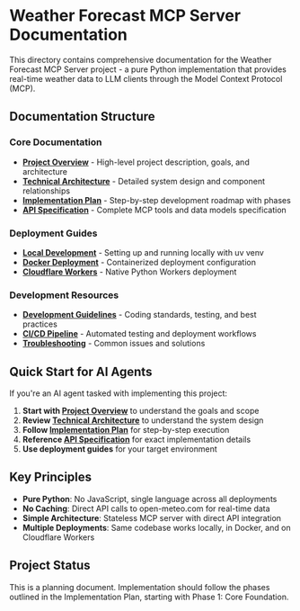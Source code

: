 # Weather Forecast MCP Server Documentation

This directory contains comprehensive documentation for the Weather Forecast MCP Server project - a pure Python implementation that provides real-time weather data to LLM clients through the Model Context Protocol (MCP).

## Documentation Structure

### Core Documentation
- **[Project Overview](./01-project-overview.md)** - High-level project description, goals, and architecture
- **[Technical Architecture](./02-technical-architecture.md)** - Detailed system design and component relationships
- **[Implementation Plan](./03-implementation-plan.md)** - Step-by-step development roadmap with phases
- **[API Specification](./04-api-specification.md)** - Complete MCP tools and data models specification

### Deployment Guides
- **[Local Development](./05-local-development.md)** - Setting up and running locally with uv venv
- **[Docker Deployment](./06-docker-deployment.md)** - Containerized deployment configuration
- **[Cloudflare Workers](./07-cloudflare-deployment.md)** - Native Python Workers deployment

### Development Resources
- **[Development Guidelines](./08-development-guidelines.md)** - Coding standards, testing, and best practices
- **[CI/CD Pipeline](./09-cicd-pipeline.md)** - Automated testing and deployment workflows
- **[Troubleshooting](./10-troubleshooting.md)** - Common issues and solutions

## Quick Start for AI Agents

If you're an AI agent tasked with implementing this project:

1. **Start with [Project Overview](./01-project-overview.md)** to understand the goals and scope
2. **Review [Technical Architecture](./02-technical-architecture.md)** to understand the system design
3. **Follow [Implementation Plan](./03-implementation-plan.md)** for step-by-step execution
4. **Reference [API Specification](./04-api-specification.md)** for exact implementation details
5. **Use deployment guides** for your target environment

## Key Principles

- **Pure Python**: No JavaScript, single language across all deployments
- **No Caching**: Direct API calls to open-meteo.com for real-time data
- **Simple Architecture**: Stateless MCP server with direct API integration
- **Multiple Deployments**: Same codebase works locally, in Docker, and on Cloudflare Workers

## Project Status

This is a planning document. Implementation should follow the phases outlined in the Implementation Plan, starting with Phase 1: Core Foundation.